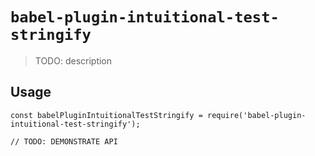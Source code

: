 # `babel-plugin-intuitional-test-stringify`

> TODO: description

## Usage

```
const babelPluginIntuitionalTestStringify = require('babel-plugin-intuitional-test-stringify');

// TODO: DEMONSTRATE API
```
